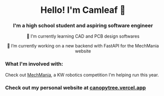 <h1 style="text-align:center;"> Hello! I'm Camleaf 👋</h1>




<div style="text-align:center;">
<h3> I'm a high school student and aspiring software engineer</h3>
<p> 🌱 I’m currently learning CAD and PCB design softwares </p>
<p> 🔭 I’m currently working on a new backend with FastAPI for the MechMania website

</div>

<h3> What I'm involved with:</h3>

Check out [MechMania](https://www.mechmania.ca/), a KW robotics competition I'm helping run this year.


<h3> Check out my personal website at <a href="https://canopytree.vercel.app"> canopytree.vercel.app </a> </h3>


<!-- Finish this up later-->
